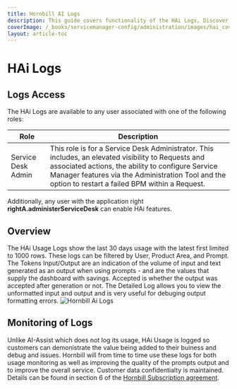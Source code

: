```yaml
---
title: Hornbill AI Logs
description: This guide covers functionality of the HAi Logs, Discover how to filter logs by User, Product Area, and Prompt to track the last 30 days usage.
coverImage: /_books/servicemanager-config/administration/images/hai_cover.jpg
layout: article-toc
---
```

# HAi Logs
## Logs Access
The HAi Logs are available to any user associated with one of the following roles: 

|Role|Description|
|-|-|
|Service Desk Admin|This role is for a Service Desk Administrator. This includes, an elevated visibility to Requests and associated actions, the ability to configure Service Manager features via the Administration Tool and the option to restart a failed BPM within a Request.|

Additionally, any user with the application right **rightA.administerServiceDesk** can enable HAi features.


## Overview
The HAi Usage Logs show the last 30 days usage with the latest first limited to 1000 rows. These logs can be filtered by User, Product Area, and Prompt. The Tokens Input/Output are an indication of the volume of input and text generated as an output when using prompts - and are the values that supply the dashboard with savings. Accepted is whether the output was accepted after generation or not. The Detailed Log allows you to view the unformatted input and output and is very useful for debuging output formatting errors.
<img src="/_books/servicemanager-config/administration/images/hai_logs.png" alt="Hornbill Ai Logs" ></img>

## Monitoring of Logs
Unlike AI-Assist which does not log its usage, HAi Usage is logged so customers can demonistrate the value being added to their buiness and debug and issues. Hornbill will from time to time use these logs for both usage monitoring as well as improving the quality of the prompts output and to improve the overall service. Customer data confidentialty is maintained. Details can be found in section 6 of the [Hornbill Subscription agreement](https://www.hornbill.com/subscription-agreements). 